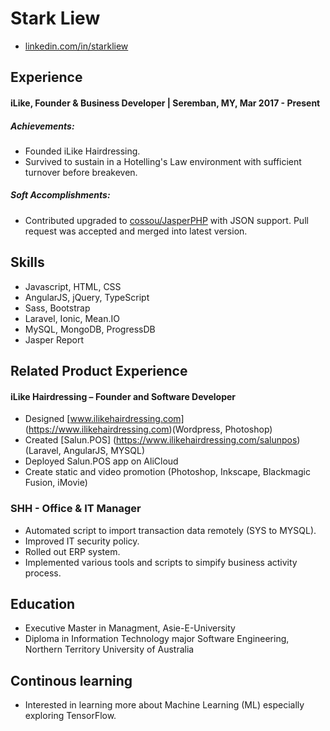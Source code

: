 # Stark Liew

 * [linkedin.com/in/starkliew](https://www.linkedin.com/in/starkliew/)

## Experience

#### iLike, Founder & Business Developer |  Seremban, MY, Mar 2017 - Present

##### Achievements:
* Founded iLike Hairdressing.
* Survived to sustain in a Hotelling's Law environment with sufficient turnover before breakeven.

##### Soft Accomplishments:

* Contributed upgraded to [cossou/JasperPHP](https://github.com/cossou/JasperPHP/pull/79) with JSON support. Pull request was accepted and merged into latest version. 

## Skills

*	Javascript, HTML, CSS
*	AngularJS, jQuery, TypeScript
*	Sass, Bootstrap
*	Laravel, Ionic, Mean.IO
* MySQL, MongoDB, ProgressDB
* Jasper Report

## Related Product Experience

#### iLike Hairdressing – Founder and Software Developer
* Designed [www.ilikehairdressing.com] (https://www.ilikehairdressing.com)(Wordpress, Photoshop)
* Created [Salun.POS] (https://www.ilikehairdressing.com/salunpos) (Laravel, AngularJS, MYSQL)
* Deployed Salun.POS app on AliCloud
* Create static and video promotion (Photoshop, Inkscape, Blackmagic Fusion, iMovie)

### SHH - Office &amp; IT Manager
* Automated script to import transaction data remotely (SYS to MYSQL).
* Improved IT security policy.
* Rolled out ERP system.
* Implemented various tools and scripts to simpify business activity process.

## Education

 * Executive Master in Managment, Asie-E-University
 * Diploma in Information Technology major Software Engineering, Northern Territory University of Australia

## Continous learning

* Interested in learning more about Machine Learning (ML) especially exploring TensorFlow.
